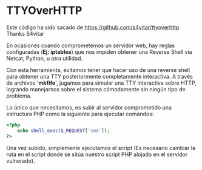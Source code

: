 # TTYOverHTTP
Este código ha sido sacado de https://github.com/s4vitar/ttyoverhttp
Thanks S4vitar

En ocasiones cuando comprometemos un servidor web, hay reglas configuradas (**Ej: iptables**) que nos impiden obtener una Reverse Shell vía Netcat, Python, u otra utilidad.

Con esta herramienta, evitamos tener que hacer uso de una reverse shell para
obtener una TTY posteriormente completamente interactiva. A través de archivos
'**mkfifo**', jugamos para simular una TTY interactiva sobre HTTP, logrando
manejarnos sobre el sistema cómodamente sin ningún tipo de problema.

Lo único que necesitamos, es subir al servidor comprometido una estructura PHP como la siguiente para ejecutar comandos:

```php
<?php
	echo shell_exec($_REQUEST['cmd']);
?>
```

Una vez subido, simplemente ejecutamos el script (Es necesario cambiar la ruta en el script donde se sitúa nuestro script PHP alojado en el servidor vulnerado).
